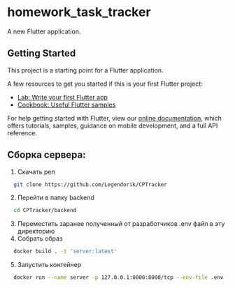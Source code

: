 # homework_task_tracker

A new Flutter application.

## Getting Started

This project is a starting point for a Flutter application.

A few resources to get you started if this is your first Flutter project:

- [Lab: Write your first Flutter app](https://flutter.dev/docs/get-started/codelab)
- [Cookbook: Useful Flutter samples](https://flutter.dev/docs/cookbook)

For help getting started with Flutter, view our
[online documentation](https://flutter.dev/docs), which offers tutorials,
samples, guidance on mobile development, and a full API reference.

## Сборка сервера:
1. Скачать реп
```bash
  git clone https://github.com/Legendorik/CPTracker
```
2. Перейти в папку backend
```bash
  cd CPTracker/backend
```
3. Переместить заранее полученный от разработчиков .env файл в эту директорию
4. Собрать образ
```bash
  docker build . -t 'server:latest'
```
5. Запустить контейнер
```bash
  docker run --name server -p 127.0.0.1:8000:8000/tcp --env-file .env -d server
```